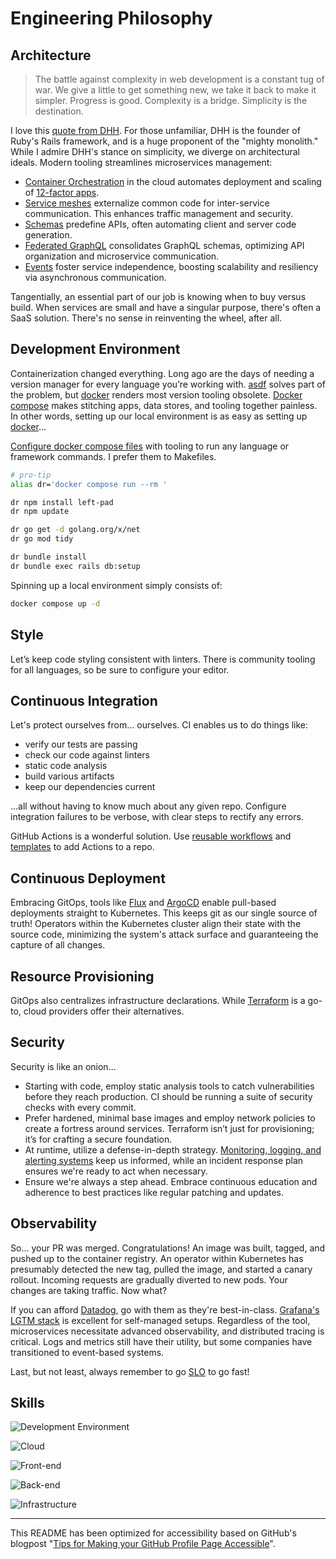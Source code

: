 # Engineering Philosophy

## Architecture

> The battle against complexity in web development is a constant tug of war. We give a little to get something new, we take it back to make it simpler.
> Progress is good. Complexity is a bridge. Simplicity is the destination.

I love this [quote from DHH](https://world.hey.com/dhh/introducing-propshaft-ee60f4f6). For those unfamiliar, DHH is the founder of Ruby's Rails framework, and is a huge proponent of the "mighty monolith." While I admire DHH's stance on simplicity, we diverge on architectural ideals. Modern tooling streamlines microservices management:

- [Container Orchestration](https://kubernetes.io/docs/tutorials/kubernetes-basics/) in the cloud automates deployment and scaling of [12-factor apps](https://12factor.net/).
- [Service meshes](https://buoyant.io/service-mesh-manifesto) externalize common code for inter-service communication. This enhances traffic management and security.
- [Schemas](https://protobuf.dev/) predefine APIs, often automating client and server code generation.
- [Federated GraphQL](https://www.apollographql.com/docs/federation/) consolidates GraphQL schemas, optimizing API organization and microservice communication.
- [Events](https://en.wikipedia.org/wiki/Event-driven_architecture) foster service independence, boosting scalability and resiliency via asynchronous communication.

Tangentially, an essential part of our job is knowing when to buy versus build. When services are small and have a singular purpose, there's often a SaaS solution. There's no sense in reinventing the wheel, after all.

## Development Environment

Containerization changed everything. Long ago are the days of needing a version manager for every language you’re working with. [asdf](https://asdf-vm.com) solves part of the problem, but [docker](https://docs.docker.com/engine/reference/builder/#from) renders most version tooling obsolete. [Docker compose](https://docs.docker.com/compose/compose-file/03-compose-file/) makes stitching apps, data stores, and tooling together painless. In other words, setting up our local environment is as easy as setting up [docker](https://docs.docker.com/desktop/)...

[Configure docker compose files](https://gist.github.com/dudo/96cd32821e78385c88560b50b7a12a4d) with tooling to run any language or framework commands. I prefer them to Makefiles.

```sh
# pro-tip
alias dr='docker compose run --rm '

dr npm install left-pad
dr npm update

dr go get -d golang.org/x/net
dr go mod tidy

dr bundle install
dr bundle exec rails db:setup
```

Spinning up a local environment simply consists of:

```sh
docker compose up -d
```

## Style

Let’s keep code styling consistent with linters. There is community tooling for all languages, so be sure to configure your editor. 

## Continuous Integration

Let's protect ourselves from... ourselves. CI enables us to do things like:

- verify our tests are passing
- check our code against linters
- static code analysis
- build various artifacts
- keep our dependencies current

...all without having to know much about any given repo. Configure integration failures to be verbose, with clear steps to rectify any errors.

GitHub Actions is a wonderful solution. Use [reusable workflows](https://github.com/dudo/dudo/tree/main/.github/workflows) and [templates](https://github.com/dudo/.github/tree/main/workflow-templates) to add Actions to a repo.

## Continuous Deployment

Embracing GitOps, tools like [Flux](https://www.weave.works/oss/flux/) and [ArgoCD](https://argo-cd.readthedocs.io/en/stable/) enable pull-based deployments straight to Kubernetes. This keeps git as our single source of truth! Operators within the Kubernetes cluster align their state with the source code, minimizing the system's attack surface and guaranteeing the capture of all changes.

## Resource Provisioning 

GitOps also centralizes infrastructure declarations. While [Terraform](https://www.terraform.io/) is a go-to, cloud providers offer their alternatives.

## Security

Security is like an onion...

- Starting with code, employ static analysis tools to catch vulnerabilities before they reach production. CI should be running a suite of security checks with every commit.
- Prefer hardened, minimal base images and employ network policies to create a fortress around services. Terraform isn’t just for provisioning; it’s for crafting a secure foundation.
- At runtime, utilize a defense-in-depth strategy. [Monitoring, logging, and alerting systems](https://panther.com/) keep us informed, while an incident response plan ensures we're ready to act when necessary.
- Ensure we're always a step ahead. Embrace continuous education and adherence to best practices like regular patching and updates.

## Observability

So... your PR was merged. Congratulations! An image was built, tagged, and pushed up to the container registry. An operator within Kubernetes has presumably detected the new tag, pulled the image, and started a canary rollout. Incoming requests are gradually diverted to new pods. Your changes are taking traffic. Now what?

If you can afford [Datadog](https://docs.datadoghq.com/tracing/), go with them as they're best-in-class. [Grafana's LGTM stack](https://grafana.com/) is excellent for self-managed setups. Regardless of the tool, microservices necessitate advanced observability, and distributed tracing is critical. Logs and metrics still have their utility, but some companies have transitioned to event-based systems.

Last, but not least, always remember to go [SLO](https://cloud.google.com/blog/products/devops-sre/sre-fundamentals-slis-slas-and-slos) to go fast!

## Skills

![Development Environment](https://skillicons.dev/icons?i=docker,vscode,git,github)

![Cloud](https://skillicons.dev/icons?i=terraform,aws,gcp,cloudflare)

![Front-end](https://skillicons.dev/icons?i=js,graphql,react,tailwind)

![Back-end](https://skillicons.dev/icons?i=ruby,go,nodejs,scala)

![Infrastructure](https://skillicons.dev/icons?i=linux,kubernetes,nginx,redis,postgres,kafka)

---

This README has been optimized for accessibility based on GitHub's blogpost "[Tips for Making your GitHub Profile Page Accessible](https://github.blog/2023-10-26-5-tips-for-making-your-github-profile-page-accessible)".
